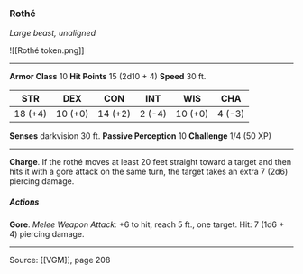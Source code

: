 ### Rothé
_Large beast, unaligned_

![[Rothé token.png]]




---

**Armor Class** 10
**Hit Points** 15 (2d10 + 4)
**Speed** 30 ft.

| STR     | DEX     | CON     | INT     | WIS     | CHA     |
|---------|---------|---------|---------|---------|---------|
| 18 (+4) | 10 (+0) | 14 (+2) | 2 (-4) | 10 (+0) | 4 (-3) |

**Senses** darkvision 30 ft.
**Passive Perception** 10
**Challenge** 1/4 (50 XP)

---

**Charge**. If the rothé moves at least 20 feet straight toward a target and then hits it with a gore attack on the same turn, the target takes an extra 7 (2d6) piercing damage.

##### Actions
**Gore**. _Melee Weapon Attack:_ +6 to hit, reach 5 ft., one target. Hit: 7 (1d6 + 4) piercing damage.


---

Source: [[VGM]], page 208